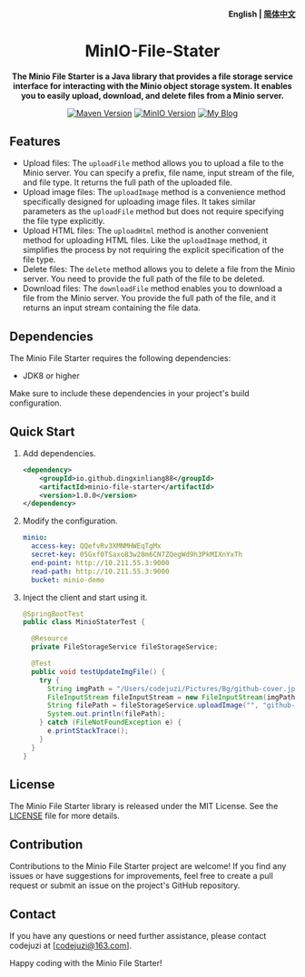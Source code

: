 <h4 align="right"><strong>English</strong> | <a href="./README_CN.md">
简体中文</a></h4>



<h1 align="center">MinIO-File-Stater</h1>
<p align="center"><strong>The Minio File Starter is a Java library that provides a file storage service interface for interacting with the Minio object storage system. It enables you to easily upload, download, and delete files from a Minio server.</strong></p>

<p align="center">
  <a href="https://maven.apache.org/"><img src="https://img.shields.io/badge/Maven-3.8.3-blue.svg" alt="Maven Version"></a>
  <a href="https://min.io/"><img src="https://img.shields.io/badge/MinIO-RELEASE.8.5.2-blue.svg" alt="MinIO Version"></a>
  <a href="https://codejuzi.icu/"><img src="https://img.shields.io/badge/Blog-codejuzi.icu-yellowgreen.svg" alt="My Blog"></a>
</p>

## Features

- Upload files: The `uploadFile` method allows you to upload a file to the Minio server. You can specify a prefix, file name, input stream of the file, and file type. It returns the full path of the uploaded file.
- Upload image files: The `uploadImage` method is a convenience method specifically designed for uploading image files. It takes similar parameters as the `uploadFile` method but does not require specifying the file type explicitly.
- Upload HTML files: The `uploadHtml` method is another convenient method for uploading HTML files. Like the `uploadImage` method, it simplifies the process by not requiring the explicit specification of the file type.
- Delete files: The `delete` method allows you to delete a file from the Minio server. You need to provide the full path of the file to be deleted.
- Download files: The `downloadFile` method enables you to download a file from the Minio server. You provide the full path of the file, and it returns an input stream containing the file data.

## Dependencies

The Minio File Starter requires the following dependencies:

- JDK8 or higher

Make sure to include these dependencies in your project's build configuration.

## Quick Start

1. Add dependencies.

	```xml
	<dependency>
        <groupId>io.github.dingxinliang88</groupId>
        <artifactId>minio-file-starter</artifactId>
        <version>1.0.0</version>
    </dependency>
	```

2. Modify the configuration.

   ```yaml
   minio:
     access-key: QQefvRv3XMNMHWEqTgMx
     secret-key: 05Gxf0TSaxo83w28m6CN7ZQegWd9h3PkMIXnYxTh
     end-point: http://10.211.55.3:9000
     read-path: http://10.211.55.3:9000
     bucket: minio-demo
   ```

3. Inject the client and start using it.

   ```java
   @SpringBootTest
   public class MinioStaterTest {
   
     @Resource
     private FileStorageService fileStorageService;
   
     @Test
     public void testUpdateImgFile() {
       try {
         String imgPath = "/Users/codejuzi/Pictures/Bg/github-cover.jpg";
         FileInputStream fileInputStream = new FileInputStream(imgPath);
         String filePath = fileStorageService.uploadImage("", "github-cover", fileInputStream);
         System.out.println(filePath);
       } catch (FileNotFoundException e) {
         e.printStackTrace();
       }
     }
   }
   ```

## License

The Minio File Starter library is released under the MIT License. See the [LICENSE](https://mit-license.org/) file for more details.

## Contribution

Contributions to the Minio File Starter project are welcome! If you find any issues or have suggestions for improvements, feel free to create a pull request or submit an issue on the project's GitHub repository.

## Contact

If you have any questions or need further assistance, please contact codejuzi at [codejuzi@163.com].

Happy coding with the Minio File Starter!